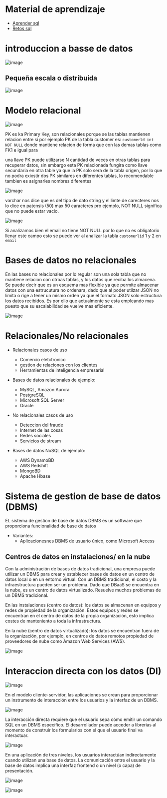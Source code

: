 # Material de aprendizaje
- [Aprender sql](https://www.w3schools.com/sql/)
- [Retos sql](https://www.hackerrank.com/domains/sql)


# introduccion a basse de datos 

![image](https://user-images.githubusercontent.com/42829215/169862656-2ebc8914-e438-4c0b-b9f7-dbb966a76be5.png)



## Pequeña escala o distribuida

![image](https://user-images.githubusercontent.com/42829215/169844490-3bee7b71-1e5f-4e9e-8beb-5fafeb6ae82c.png)

# Modelo relacional

![image](https://user-images.githubusercontent.com/42829215/169844652-93077ee1-5cd1-4755-bc64-6cf20c6a213e.png)


PK es ka Primary Key,  son relacionales porque se las tablas mantienen relacion entre si por ejemplo PK  de la tabla customer es: ``` customerld int NOT NULL ``` 
donde mantiene relacion de forma que con las demas tablas como FK1 e igual para

una llave PK puede utilizarse N cantidad de veces en otras tablas para recuperar datos, sin embargo esta PK relacionada fungira como llave secundaria en otra table ya que
la PK solo sera de la tabla origen, por lo que no podra exixstir dos PK similares en diferentes tablas, lo recomendable tambien es asignarles nombres diferentes 

![image](https://user-images.githubusercontent.com/42829215/169846076-4883901d-2ee4-4c94-85a8-83cc20afe69e.png)

varchar nos dice que es del tipo de dato string y el limte de carecteres nos lo dice en patensis (50) max 50 caracteres pro ejemplo,
NOT NULL significa que no puede estar vacio.

![image](https://user-images.githubusercontent.com/42829215/169849244-82d090bf-3860-4565-8318-597d967fb026.png)

Si analizamos bien el email no tiene NOT NULL por lo que  no es obligatorio llenar este campo esto se puede ver al analizar la tabla ```customerlid``` 1 y 2 en ``email``



# Bases de datos no relacionales
En las bases no relacionales por lo regular son una sola tabla que no mantiene relacion con otroas tablas,  y los datos que reciba los almacena. 
Se puede decir que es un esquema mas flexible ya que permite almacenar datos con una estrucutura no ordenara, dado que al poder utilzar JSON no limita o rige a tener un 
mismo orden ya que el formato JSON solo estructura los datos recibidos. Es por ello que actualmente se esta empleando mas puesto que su escalabilidad se vuelve mas 
eficiente.

![image](https://user-images.githubusercontent.com/42829215/169852648-40eca7cd-010f-450b-817d-c6e1f8f24b05.png)

# Relacionales/No relacionales

- Relacionales casos de uso
  - Comercio eletctronico
  - gestion de relaciones con los clientes
  - Herramientas de inteligencia empresarial

- Bases de datos relacionales de ejemplo:
  -  MySQL, Amazon Aurora
  -   PostgreSQL
  -    Microsoft SQL Server
  -    Oracle


- No relacionales casos de uso 
  - Deteccion del fraude
  - Internet de las cosas
  - Redes sociales
  - Servicios de stream   

- Bases de datos NoSQL de ejemplo:
  - AWS DynamoBD 
  - AWS Redshift
  - MongoBD
  - Apache Hbase

# Sistema de gestion de base de datos (DBMS)

EL sistema de gestion de base de datos DBMS es un software que proporciona funcionalidad de base de datos

- Variantes:
  - Aplicacionesnes DBMS  de usuario único, como Microsoft Access

## Centros de datos en instalaciones/ en la nube

Con la administración de bases de datos tradicional, una empresa puede utilizar un DBMS para crear y establecer bases de datos en un centro de datos local o en un
entorno virtual. Con un DBMS tradicional, el costo y la infraestructura pueden ser un problema.
Dado que DBaaS se encuentra en la nube, es un centro de datos virtualizado. Resuelve muchos problemas de un DBMS tradicional.

En las instalaciones (centro de datos): los datos se almacenan en equipos y redes de propiedad de la organización. Estos equipos y redes se encuentran en el centro de
datos de la propia organización, esto implica costes de manteniento a toda la infrastructura.

En la nube (centro de datos virtualizado): los datos se encuentran fuera de la organización, por ejemplo, en centros de datos remotos propiedad de proveedores de nube 
como Amazon Web Services (AWS).

![image](https://user-images.githubusercontent.com/42829215/169858772-af4a8b9b-2afe-4db0-a5be-8662ad5a5176.png)


# Interaccion directa con los datos (DI) 

![image](https://user-images.githubusercontent.com/42829215/169859662-3da77725-2fce-4c87-a621-d5c0cbe1f17f.png)

En el modelo cliente-servidor, las aplicaciones se crean para proporcionar un instrumento de interacción entre los usuarios y la interfaz de un DBMS.

![image](https://user-images.githubusercontent.com/42829215/169860252-f9743e2c-d624-422e-b253-8f855a74a606.png)

La interacción directa requiere que el usuario sepa cómo emitir un comando SQL en un DBMS específico. 
El desarrollador puede acceder a librerias al momento de construir los formularios con el que el usuario final va interactuar.

![image](https://user-images.githubusercontent.com/42829215/169860461-4422f412-5e10-46ab-a550-8ad28dae61cb.png)


En una aplicación de tres niveles, los usuarios interactúan indirectamente cuando utilizan una base de datos. La comunicación entre el usuario y la base de datos implica una interfaz frontend o un nivel (o capa) de presentación.


![image](https://user-images.githubusercontent.com/42829215/169861295-690d6606-2067-404b-8c97-24608504843b.png)

![image](https://user-images.githubusercontent.com/42829215/169862228-2ea56b2d-1d25-464f-be39-e98c76d571d6.png)






